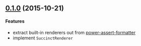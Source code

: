 ## [0.1.0](https://github.com/twada/power-assert-renderers/releases/tag/v0.1.0) (2015-10-21)


#### Features

  * extract built-in renderers out from [power-assert-formatter](https://github.com/power-assert-js/power-assert-formatter)
  * implement `SuccinctRenderer`
